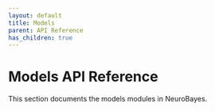 ```yaml
---
layout: default
title: Models
parent: API Reference
has_children: true
---
```


# Models API Reference

This section documents the models modules in NeuroBayes.

